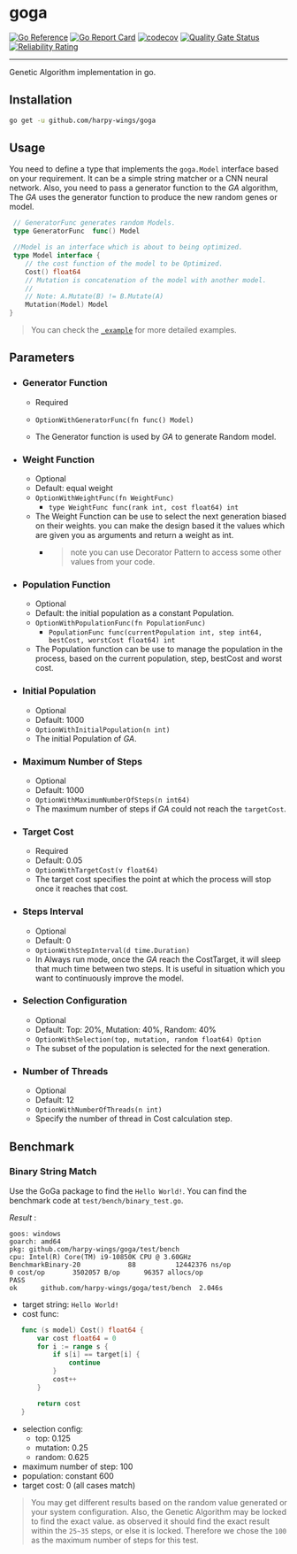 # goga
[![Go Reference](https://pkg.go.dev/badge/github.com/harpy-wings/goga.svg)](https://pkg.go.dev/github.com/harpy-wings/goga)
[![Go Report Card](https://goreportcard.com/badge/github.com/harpy-wings/goga)](https://goreportcard.com/report/github.com/harpy-wings/goga)
[![codecov](https://codecov.io/gh/harpy-wings/goga/branch/main/graph/badge.svg?token=R4Z4JTD87I)](https://codecov.io/gh/harpy-wings/goga)
[![Quality Gate Status](https://sonarcloud.io/api/project_badges/measure?project=harpy-wings_goga&metric=alert_status)](https://sonarcloud.io/summary/new_code?id=harpy-wings_goga)
[![Reliability Rating](https://sonarcloud.io/api/project_badges/measure?project=harpy-wings_goga&metric=reliability_rating)](https://sonarcloud.io/summary/new_code?id=harpy-wings_goga)

---

Genetic Algorithm implementation in go.

## Installation

```bash
go get -u github.com/harpy-wings/goga
```

## Usage

You need to define a type that implements the `goga.Model` interface based on your requirement. It can be a simple string matcher or a CNN neural network. Also, you need to pass a generator function to the *GA* algorithm, The *GA* uses the generator function to produce the new random genes or model.

```go
 // GeneratorFunc generates random Models.
 type GeneratorFunc  func() Model

 //Model is an interface which is about to being optimized.
 type Model interface {
    // the cost function of the model to be Optimized.
    Cost() float64
    // Mutation is concatenation of the model with another model.
    //
    // Note: A.Mutate(B) != B.Mutate(A)
    Mutation(Model) Model
}
```

> You can check the [`_example`](https://github.com/harpy-wings/goga/tree/main/_example/) for more detailed examples.

## Parameters

- ### Generator Function

  - Required
  - `OptionWithGeneratorFunc(fn func() Model)`

  - The Generator function is used by *GA* to generate Random model.

- ### Weight Function

  - Optional
  - Default: equal weight
  - `OptionWithWeightFunc(fn WeightFunc)`
    - `type WeightFunc func(rank int, cost float64) int`
  - The Weight Function can be use to select the next generation biased on their weights. you can make the design based it the values which are given you as arguments and return a weight as int.
    - > note you can use Decorator Pattern to access some other values from your code.

- ### Population Function

  - Optional
  - Default: the initial population as a constant Population.
  - `OptionWithPopulationFunc(fn PopulationFunc)`
    - `PopulationFunc func(currentPopulation int, step int64, bestCost, worstCost float64) int`
  - The Population function can be use to manage the population in the process, based on the current population, step, bestCost and worst cost.

- ### Initial Population

  - Optional
  - Default: 1000
  - `OptionWithInitialPopulation(n int)`
  - The initial Population of *GA*.

- ### Maximum Number of Steps

  - Optional
  - Default: 1000
  - `OptionWithMaximumNumberOfSteps(n int64)`
  - The maximum number of steps if *GA* could not reach the `targetCost`.

- ### Target Cost

  - Required
  - Default: 0.05
  - `OptionWithTargetCost(v float64)`
  - The target cost specifies the point at which the process will stop once it reaches that cost.

- ### Steps Interval

  - Optional
  - Default: 0
  - `OptionWithStepInterval(d time.Duration)`
  - In Always run mode, once the *GA* reach the CostTarget, it will sleep that much time between two steps. It is useful in situation which you want to continuously improve the model.

- ### Selection Configuration

  - Optional
  - Default: Top: 20%, Mutation: 40%, Random: 40%
  - `OptionWithSelection(top, mutation, random float64) Option`
  - The subset of the population is selected for the next generation.

- ### Number of Threads

  - Optional
  - Default: 12
  - `OptionWithNumberOfThreads(n int)`
  - Specify the number of thread in Cost calculation step.

## Benchmark

### Binary String Match

Use the GoGa package to find the `Hello World!`.
You can find the benchmark code at `test/bench/binary_test.go`.

*Result* :
```bs
goos: windows
goarch: amd64
pkg: github.com/harpy-wings/goga/test/bench
cpu: Intel(R) Core(TM) i9-10850K CPU @ 3.60GHz
BenchmarkBinary-20            88          12442376 ns/op                 0 cost/op       3502057 B/op      96357 allocs/op
PASS
ok      github.com/harpy-wings/goga/test/bench  2.046s

```

- target string: `Hello World!`
- cost func:

 ```go
    func (s model) Cost() float64 {
        var cost float64 = 0
        for i := range s {
            if s[i] == target[i] {
                continue
            }
            cost++
        }

        return cost
    }
 ```

- selection config:
    - top: 0.125
    - mutation: 0.25
    - random: 0.625
- maximum number of step: 100
- population: constant 600
- target cost: 0 (all cases match)

> You may get different results based on the random value generated or your system configuration. Also, the Genetic Algorithm may be locked to find the exact value. as observed it should find the exact result within the `25~35` steps, or else it is locked. Therefore we chose the `100` as the maximum number of steps for this test.
